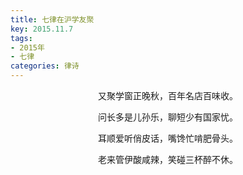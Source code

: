 ```yaml
---
title: 七律在沪学友聚
key: 2015.11.7
tags: 
- 2015年 
- 七律
categories: 律诗
---
```


<p align="center">又聚学窗正晚秋，百年名店百味收。
</p>
<p align="center">问长多是儿孙乐，聊短少有国家忧。
</p>
<p align="center">耳顺爱听俏皮话，嘴馋忙啃肥骨头。
</p>
<p align="center">老来管伊酸咸辣，笑碰三杯醉不休。
</p>
